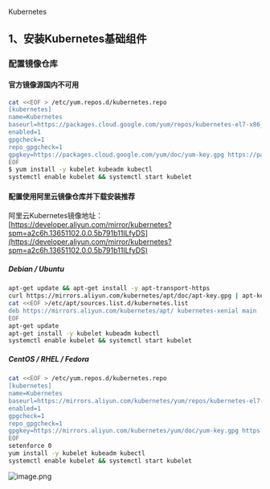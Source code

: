 Kubernetes
<a name="l1d3G"></a>
## 1、安装Kubernetes基础组件
<a name="XkRr5"></a>
### 配置镜像仓库
<a name="mYcQd"></a>
#### 官方镜像源国内不可用
```bash
cat <<EOF > /etc/yum.repos.d/kubernetes.repo
[kubernetes]
name=Kubernetes
baseurl=https://packages.cloud.google.com/yum/repos/kubernetes-el7-x86_64
enabled=1
gpgcheck=1
repo_gpgcheck=1
gpgkey=https://packages.cloud.google.com/yum/doc/yum-key.gpg https://packages.cloud.google.com/yum/doc/rpm-package-key.gpg
EOF
$ yum install -y kubelet kubeadm kubectl
systemctl enable kubelet && systemctl start kubelet
```
<a name="j7W07"></a>
#### 配置使用阿里云镜像仓库并下载安装推荐
阿里云Kubernetes镜像地址：[https://developer.aliyun.com/mirror/kubernetes?spm=a2c6h.13651102.0.0.5b791b11ILfyDS](https://developer.aliyun.com/mirror/kubernetes?spm=a2c6h.13651102.0.0.5b791b11ILfyDS)
<a name="X97U9"></a>
##### Debian / Ubuntu
```bash
apt-get update && apt-get install -y apt-transport-https
curl https://mirrors.aliyun.com/kubernetes/apt/doc/apt-key.gpg | apt-key add - 
cat <<EOF >/etc/apt/sources.list.d/kubernetes.list
deb https://mirrors.aliyun.com/kubernetes/apt/ kubernetes-xenial main
EOF
apt-get update
apt-get install -y kubelet kubeadm kubectl
systemctl enable kubelet && systemctl start kubelet
```
<a name="Ksv2C"></a>
##### CentOS / RHEL / Fedora
```bash
cat <<EOF > /etc/yum.repos.d/kubernetes.repo
[kubernetes]
name=Kubernetes
baseurl=https://mirrors.aliyun.com/kubernetes/yum/repos/kubernetes-el7-x86_64/
enabled=1
gpgcheck=1
repo_gpgcheck=1
gpgkey=https://mirrors.aliyun.com/kubernetes/yum/doc/yum-key.gpg https://mirrors.aliyun.com/kubernetes/yum/doc/rpm-package-key.gpg
EOF
setenforce 0
yum install -y kubelet kubeadm kubectl
systemctl enable kubelet && systemctl start kubelet
```
![image.png](https://cdn.nlark.com/yuque/0/2021/png/396745/1639969800373-22e9a916-61f7-4860-a622-a55a4184a2e5.png#clientId=ue647eac4-e7fd-4&from=paste&height=280&id=u4e320671&originHeight=840&originWidth=2504&originalType=binary&ratio=1&rotation=0&showTitle=false&size=191456&status=done&style=none&taskId=u135c0728-d63c-4eb2-8bf6-6dab54aef5a&title=&width=834.6666666666666)

